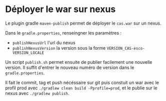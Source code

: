 # Déployer le war sur nexus

Le plugin gradle `maven-publish` permet de déployer le `cas.war` sur un nexus.

Dans le `gradle.properties`, renseingner les paramètres :
- `publishNexusUrl` l'url du nexus
- `publishNexusVersion` la version sous la forme `VERSION_CAS-esco-VERSION_LOCALE`

Un script `publish.sh` permet ensuite de publier facilement une nouvelle version. Il suffit d'entrer le nouveau numéro de version dans le `gradle.properties`.

Il fait le commit, tag et push nécéssaire sur git puis constuit un war avec le profil prod avec `./gradlew clean build -Pprofile=prod`, et le publie sur le nexus avec `./gradlew publish`.